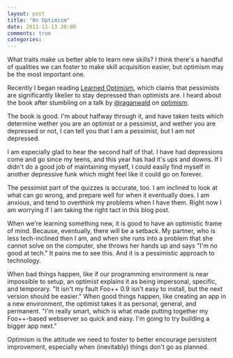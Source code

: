 ```yaml
---
layout: post
title: "On Optimism"
date: 2011-11-13 20:00
comments: true
categories: 
---
```

What traits make us better able to learn new skills? I think there's a handful of qualities we can foster to make skill acquisition easier, but optimism may be the most important one.

Recently I began reading [Learned Optimism][1], which claims that pessimists are significantly likelier to stay depressed than optimists are. I heard about the book after stumbling on a talk by [@raganwald][2] on [optimism][3].

The book is good. I'm about halfway through it, and have taken tests which determine wether you are an optimist or a pessimist, and wether you are depressed or not, I can tell you that I am a pessimist, but I am not depressed.

I am especially glad to hear the second half of that. I have had depressions come and go since my teens, and this year has had it's ups and downs. If I didn't do a good job of maintaining myself, I could easily find myself in another depressive funk which might feel like it could go on forever.

The pessimist part of the quizzes is accurate, too. I am inclined to look at what can go wrong, and prepare well for when it eventually does. I am anxious, and tend to overthink my problems when I have them. Right now I am worrying if I am taking the right tact in this blog post.

When we're learning something new, it is good to have an optimistic frame of mind. Because, eventually, there will be a setback. My partner, who is less tech-inclined then I am, and when she runs into a problem that she cannot solve on the computer, she throws her hands up and says "I'm no good at tech." It pains me to see this. And it is a pessimistic approach to technology. 

When bad things happen, like if our programming environment is near impossible to setup, an optimist explains it as being impersonal, specific, and temporary. "It isn't my fault Foo++ 0.9 isn't easy to install, but the next version should be easier." When good things happen, like creating an app in a new environment, the optimist takes it as personal, general, and permanent. "I'm really smart, which is what made putting together my Foo++-based webserver so quick and easy. I'm going to try building a bigger app next."

Optimism is the attitude we need to foster to better encourage persistent improvement, especially when (inevitably) things don't go as planned.

[1]:	http://www.amazon.com/gp/product/1400078393/ref=as_li_tf_tl?ie=UTF8&tag=sibrar-20&linkCode=as2&camp=217145&creative=399369&creativeASIN=1400078393
[2]:	http://twitter.com/#!/raganwald
[3]:	https://github.com/raganwald/homoiconic/blob/master/2009-05-01/optimism.md